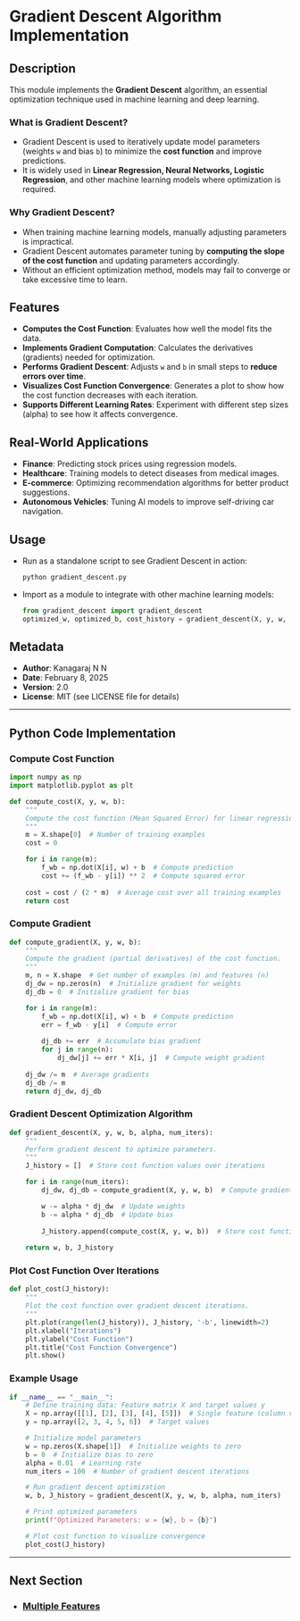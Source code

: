 # Gradient Descent Algorithm Implementation

## Description
This module implements the **Gradient Descent** algorithm, an essential optimization technique used in machine learning and deep learning.

### What is Gradient Descent?
- Gradient Descent is used to iteratively update model parameters (weights `w` and bias `b`) to minimize the **cost function** and improve predictions.
- It is widely used in **Linear Regression, Neural Networks, Logistic Regression**, and other machine learning models where optimization is required.

### Why Gradient Descent?
- When training machine learning models, manually adjusting parameters is impractical.
- Gradient Descent automates parameter tuning by **computing the slope of the cost function** and updating parameters accordingly.
- Without an efficient optimization method, models may fail to converge or take excessive time to learn.

## Features
- **Computes the Cost Function**: Evaluates how well the model fits the data.
- **Implements Gradient Computation**: Calculates the derivatives (gradients) needed for optimization.
- **Performs Gradient Descent**: Adjusts `w` and `b` in small steps to **reduce errors over time**.
- **Visualizes Cost Function Convergence**: Generates a plot to show how the cost function decreases with each iteration.
- **Supports Different Learning Rates**: Experiment with different step sizes (alpha) to see how it affects convergence.

## Real-World Applications
- **Finance**: Predicting stock prices using regression models.
- **Healthcare**: Training models to detect diseases from medical images.
- **E-commerce**: Optimizing recommendation algorithms for better product suggestions.
- **Autonomous Vehicles**: Tuning AI models to improve self-driving car navigation.

## Usage
- Run as a standalone script to see Gradient Descent in action:
    ```bash
    python gradient_descent.py
    ```
- Import as a module to integrate with other machine learning models:
    ```python
    from gradient_descent import gradient_descent
    optimized_w, optimized_b, cost_history = gradient_descent(X, y, w, b, alpha, num_iters)
    ```

## Metadata
- **Author**: Kanagaraj N N
- **Date**: February 8, 2025
- **Version**: 2.0
- **License**: MIT (see LICENSE file for details)

---

## Python Code Implementation

### Compute Cost Function
```python
import numpy as np
import matplotlib.pyplot as plt

def compute_cost(X, y, w, b):
    """
    Compute the cost function (Mean Squared Error) for linear regression.
    """
    m = X.shape[0]  # Number of training examples
    cost = 0

    for i in range(m):
        f_wb = np.dot(X[i], w) + b  # Compute prediction
        cost += (f_wb - y[i]) ** 2  # Compute squared error
    
    cost = cost / (2 * m)  # Average cost over all training examples
    return cost
```

### Compute Gradient
```python
def compute_gradient(X, y, w, b):
    """
    Compute the gradient (partial derivatives) of the cost function.
    """
    m, n = X.shape  # Get number of examples (m) and features (n)
    dj_dw = np.zeros(n)  # Initialize gradient for weights
    dj_db = 0  # Initialize gradient for bias

    for i in range(m):
        f_wb = np.dot(X[i], w) + b  # Compute prediction
        err = f_wb - y[i]  # Compute error
        
        dj_db += err  # Accumulate bias gradient
        for j in range(n):
            dj_dw[j] += err * X[i, j]  # Compute weight gradient
    
    dj_dw /= m  # Average gradients
    dj_db /= m
    return dj_dw, dj_db
```

### Gradient Descent Optimization Algorithm
```python
def gradient_descent(X, y, w, b, alpha, num_iters):
    """
    Perform gradient descent to optimize parameters.
    """
    J_history = []  # Store cost function values over iterations

    for i in range(num_iters):
        dj_dw, dj_db = compute_gradient(X, y, w, b)  # Compute gradients

        w -= alpha * dj_dw  # Update weights
        b -= alpha * dj_db  # Update bias
        
        J_history.append(compute_cost(X, y, w, b))  # Store cost function value
    
    return w, b, J_history
```

### Plot Cost Function Over Iterations
```python
def plot_cost(J_history):
    """
    Plot the cost function over gradient descent iterations.
    """
    plt.plot(range(len(J_history)), J_history, '-b', linewidth=2)
    plt.xlabel("Iterations")
    plt.ylabel("Cost Function")
    plt.title("Cost Function Convergence")
    plt.show()
```

### Example Usage
```python
if __name__ == "__main__":
    # Define training data: Feature matrix X and target values y
    X = np.array([[1], [2], [3], [4], [5]])  # Single feature (column vector)
    y = np.array([2, 3, 4, 5, 6])  # Target values

    # Initialize model parameters
    w = np.zeros(X.shape[1])  # Initialize weights to zero
    b = 0  # Initialize bias to zero
    alpha = 0.01  # Learning rate
    num_iters = 100  # Number of gradient descent iterations

    # Run gradient descent optimization
    w, b, J_history = gradient_descent(X, y, w, b, alpha, num_iters)

    # Print optimized parameters
    print(f"Optimized Parameters: w = {w}, b = {b}")

    # Plot cost function to visualize convergence
    plot_cost(J_history)
```

---

## Next Section
- ### [Multiple Features](../../Regression/Multiple_Linear_Regression/Multiple_Features.md)
